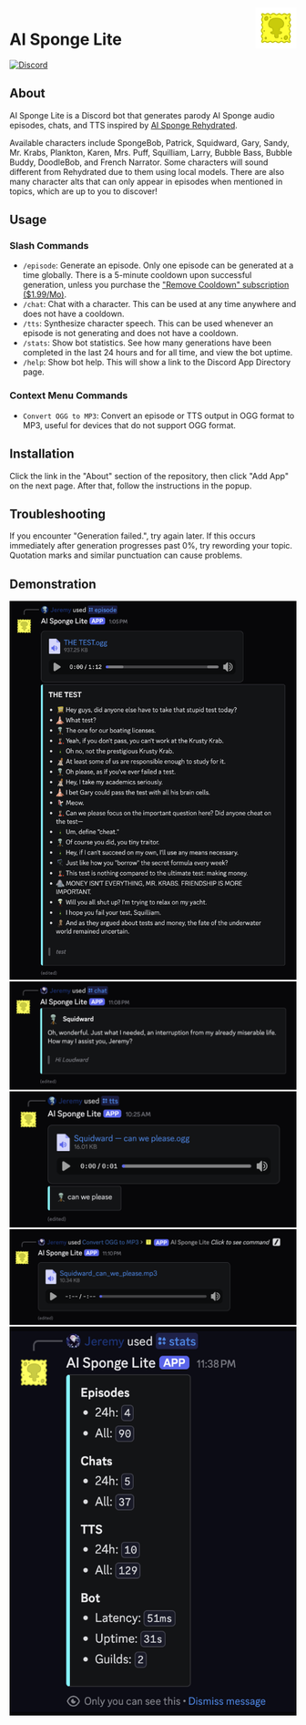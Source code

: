 <img src="img/Logo.gif" alt="Logo" title="Logo" align="right" width="72" height="72" />

# AI Sponge Lite

[![Discord](https://img.shields.io/discord/1289760166891225088?style=for-the-badge&logo=discord&logoColor=ffffff&label=Support&color=5865F2)](https://discord.gg/4qXZXZF3Vs)

## About

AI Sponge Lite is a Discord bot that generates parody AI Sponge audio episodes, chats, and TTS inspired by 
[AI Sponge Rehydrated](https://aisponge.riskivr.com/).

Available characters include SpongeBob, Patrick, Squidward, Gary, Sandy, Mr. Krabs, Plankton, Karen, Mrs. Puff, 
Squilliam, Larry, Bubble Bass, Bubble Buddy, DoodleBob, and French Narrator. Some characters will sound different from 
Rehydrated due to them using local models. There are also many character alts that can only appear in episodes when 
mentioned in topics, which are up to you to discover!

## Usage

### Slash Commands

- `/episode`: Generate an episode. Only one episode can be generated at a time globally. There is a 5-minute cooldown
  upon successful generation, unless you purchase the
  ["Remove Cooldown" subscription ($1.99/Mo)](https://discord.com/discovery/applications/1254296070599610469/store/1343274119084638239).
- `/chat`: Chat with a character. This can be used at any time anywhere and does not have a cooldown.
- `/tts`: Synthesize character speech. This can be used whenever an episode is not generating and does not have a
  cooldown.
- `/stats`: Show bot statistics. See how many generations have been completed in the last 24 hours and for all
  time, and view the bot uptime.
- `/help`: Show bot help. This will show a link to the Discord App Directory page.

### Context Menu Commands

- `Convert OGG to MP3`: Convert an episode or TTS output in OGG format to MP3, useful for devices that do not support
  OGG format.

## Installation

Click the link in the "About" section of the repository, then click "Add App" on the next page. After that, follow the
instructions in the popup.

## Troubleshooting

If you encounter "Generation failed.", try again later. If this occurs immediately after generation progresses past 0%, 
try rewording your topic. Quotation marks and similar punctuation can cause problems.

## Demonstration

![Episode](img/episode.png)
![Chat](img/chat.png)
![TTS](img/tts.png)
![Convert](img/convert.png)
![Stats](img/stats.png)